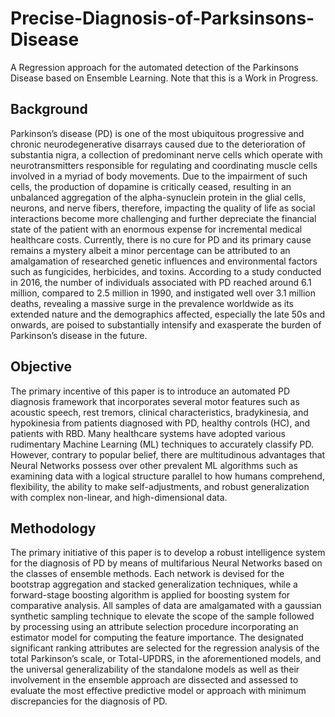 # Precise-Diagnosis-of-Parksinsons-Disease
A Regression approach for the automated detection of the Parkinsons Disease based on Ensemble Learning.
Note that this is a Work in Progress.


## Background
Parkinson’s disease (PD) is one of the most ubiquitous progressive and chronic neurodegenerative disarrays caused due to the deterioration of substantia nigra, a collection of predominant nerve cells which operate with neurotransmitters responsible for regulating and coordinating muscle cells involved in a myriad of body movements. Due to the impairment of such cells, the production of dopamine is critically ceased, resulting in an unbalanced aggregation of the alpha-synuclein protein in the glial cells, neurons, and nerve fibers, therefore, impacting the quality of life as social interactions become more challenging and further depreciate the financial state of the patient with an enormous expense for incremental medical healthcare costs. Currently, there is no cure for PD and its primary cause remains a mystery albeit a minor percentage can be attributed to an amalgamation of researched genetic influences and environmental factors such as fungicides, herbicides, and toxins. According to a study conducted in 2016, the number of individuals associated with PD reached around 6.1 million, compared to 2.5 million in 1990, and instigated well over 3.1 million deaths, revealing a massive surge in the prevalence worldwide as its extended nature and the demographics affected, especially the late 50s and onwards, are poised to substantially intensify and exasperate the burden of Parkinson’s disease in the future.

## Objective
The primary incentive of this paper is to introduce an automated PD diagnosis framework that incorporates several motor features such as acoustic speech, rest tremors, clinical characteristics, bradykinesia, and hypokinesia from patients diagnosed with PD, healthy controls (HC), and patients with RBD. Many healthcare systems have adopted various rudimentary Machine Learning (ML) techniques to accurately classify PD. However, contrary to popular belief, there are multitudinous advantages that Neural Networks possess over other prevalent ML algorithms such as examining data with a logical structure parallel to how humans comprehend, flexibility, the ability to make self-adjustments, and robust generalization with complex non-linear, and high-dimensional data. 

## Methodology
The primary initiative of this paper is to develop a robust intelligence system for the diagnosis of PD by means of multifarious Neural Networks based on the classes of ensemble methods. Each network is devised for the bootstrap aggregation and stacked generalization techniques, while a forward-stage boosting algorithm is applied for boosting system for comparative analysis. All samples of data are amalgamated with a gaussian synthetic sampling technique to elevate the scope of the sample followed by processing using an attribute selection procedure incorporating an estimator model for computing the feature importance. The designated significant ranking attributes are selected for the regression analysis of the total Parkinson’s scale, or Total-UPDRS, in the aforementioned models, and the universal generalizability of the standalone models as well as their involvement in the ensemble approach are dissected and assessed to evaluate the most effective predictive model or approach with minimum discrepancies for the diagnosis of PD. 
